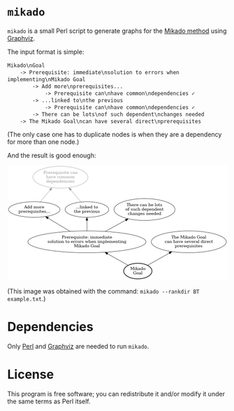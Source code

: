 # `mikado`

`mikado` is a small Perl script to generate graphs for the
[Mikado method](https://mikadomethod.info/) using
[Graphviz](https://graphviz.org/).

The input format is simple:

    Mikado\nGoal
        -> Prerequisite: immediate\nsolution to errors when implementing\nMikado Goal
            -> Add more\nprerequisites...
                -> Prerequisite can\nhave common\ndependencies ✓
            -> ...linked to\nthe previous
                -> Prerequisite can\nhave common\ndependencies ✓
            -> There can be lots\nof such dependent\nchanges needed
        -> The Mikado Goal\ncan have several direct\nprerequisites

(The only case one has to duplicate nodes is when they are a dependency
for more than one node.)

And the result is good enough:

<img src="example.png" />

(This image was obtained with the command: `mikado --rankdir BT example.txt`.)

# Dependencies

Only [Perl](https://www.perl.org/) and [Graphviz](https://graphviz.org/)
are needed to run `mikado`.

# License

This program is free software; you can redistribute it and/or modify it
under the same terms as Perl itself.
